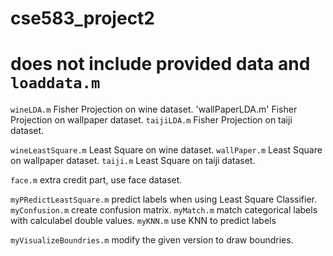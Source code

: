 # cse583_project2
# does not include provided data and `loaddata.m`

`wineLDA.m` Fisher Projection on wine dataset.
'wallPaperLDA.m' Fisher Projection on wallpaper dataset.
`taijiLDA.m` Fisher Projection on taiji dataset.

`wineLeastSquare.m` Least Square on wine dataset.
`wallPaper.m` Least Square on wallpaper dataset.
`taiji.m` Least Square on taiji dataset.

`face.m` extra credit part, use face dataset.

`myPRedictLeastSquare.m` predict labels when using Least Square Classifier.
`myConfusion.m` create confusion matrix.
`myMatch.m` match categorical labels with calculabel double values.
`myKNN.m` use KNN to predict labels

`myVisualizeBoundries.m` modify the given version to draw boundries.

